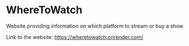 # WhereToWatch
Website providing information on which platform to stream or buy a show

Link to the website: https://wheretowatch.onrender.com/
